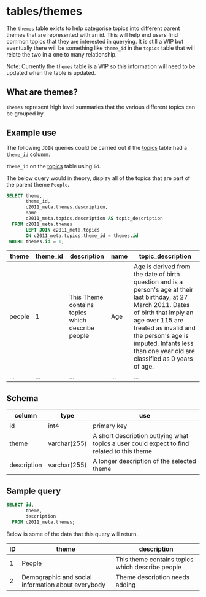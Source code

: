 
# tables/themes

The `themes` table exists to help categorise topics into different parent themes that are represented with an id. This will help end users find common topics that they are interested in querying. It is still a WIP but eventually there will be something like `theme_id` in the `topics` table that will relate the two in a one to many relationship.

Note: Currently the `themes` table is a WIP so this information will need to be updated when the table is updated.


## What are themes?
`Themes` represent high level summaries that the various different topics can be grouped by.

## Example use
The following `JOIN` queries could be carried out if the [topics](topics.md) table had a `theme_id` column:

`theme_id` on the [topics](topics.md) table using `id`.

The below query would in theory, display all of the topics that are part of the parent theme `People`.
```sql
SELECT theme,
       theme_id,
       c2011_meta.themes.description,
       name
       c2011_meta.topics.description AS topic_description
  FROM c2011_meta.themes
       LEFT JOIN c2011_meta.topics 
       ON c2011_meta.topics.theme_id = themes.id 
 WHERE themes.id = 1;
 ```

|theme|theme_id|description|name|topic_description|
|-|-|-|-|-|
|people|1|This Theme contains topics which describe people|Age|Age is derived from the date of birth question and is a person's age at their last birthday, at 27 March 2011. Dates of birth that imply an age over 115 are treated as invalid and the person's age is imputed. Infants less than one year old are classified as 0 years of age.|
|...|...|...|...|...|

## Schema

|column|type|use|
|-|-|-|
|id|int4|primary key|
|theme|varchar(255)|A short description outlying what topics a user could expect to find related to this theme|
|description|varchar(255)|A longer description of the selected theme|

## Sample query

```sql
SELECT id, 
       theme, 
       description 
  FROM c2011_meta.themes;
```

Below is some of the data that this query will return.

|ID|theme|description|
|-|-|-|
|1|People|This theme contains topics which describe people|
|2|Demographic and social information about everybody|Theme description needs adding|
